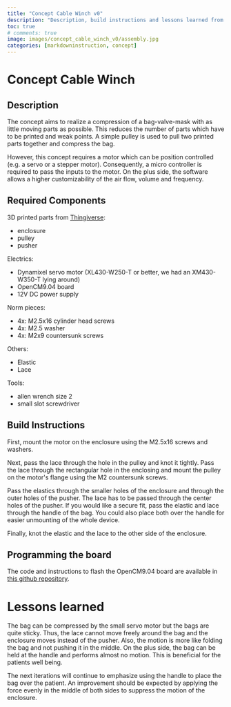 ```yaml
---
title: "Concept Cable Winch v0"
description: "Description, build instructions and lessons learned from the cable winch concept."
toc: true
# comments: true
image: images/concept_cable_winch_v0/assembly.jpg
categories: [markdowninstruction, concept]
---
```

# Concept Cable Winch
## Description

<!-- <iframe width="560" height="315" src="https://www.youtube.com/embed/jHJIzP7SPyo" frameborder="0" allow="accelerometer; autoplay; encrypted-media; gyroscope; picture-in-picture" allowfullscreen></iframe> -->

The concept aims to realize a compression of a bag-valve-mask with as little moving parts as possible.
This reduces the number of parts which have to be printed and weak points.
A simple pulley is used to pull two printed parts together and compress the bag.

However, this concept requires a motor which can be position controlled (e.g. a servo or a stepper motor).
Consequently, a micro controller is required to pass the inputs to the motor.
On the plus side, the software allows a higher customizability of the air flow, volume and frequency.

## Required Components
<!-- <img src="https://coresponse.github.io/blog/images/concept_cable_winch_v0/components.jpg" alt="Required components" width="560"/> -->

3D printed parts from [Thingiverse]():
- enclosure
- pulley
- pusher

Electrics:
- Dynamixel servo motor (XL430-W250-T or better, we had an XM430-W350-T lying around)
- OpenCM9.04 board
- 12V DC power supply

Norm pieces:
- 4x: M2.5x16 cylinder head screws
- 4x: M2.5 washer
- 4x: M2x9 countersunk screws

Others:
- Elastic
- Lace

Tools:
- allen wrench size 2
- small slot screwdriver

## Build Instructions

First, mount the motor on the enclosure using the M2.5x16 screws and washers.
<!-- <img src="https://coresponse.github.io/blog/images/concept_cable_winch_v0/step_1.jpg" alt="Step 1" width="560"/> -->

Next, pass the lace through the hole in the pulley and knot it tightly.
Pass the lace through the rectangular hole in the enclosing and mount the pulley on the motor's flange using the M2 countersunk screws.
<!-- <img src="https://coresponse.github.io/blog/images/concept_cable_winch_v0/step_2.jpg" alt="Step 2" width="560"/> -->

Pass the elastics through the smaller holes of the enclosure and through the outer holes of the pusher.
The lace has to be passed through the center holes of the pusher.
If you would like a secure fit, pass the elastic and lace through the handle of the bag.
You could also place both over the handle for easier unmounting of the whole device.
<!-- <img src="https://coresponse.github.io/blog/images/concept_cable_winch_v0/step_3.jpg" alt="Step 3" width="560"/> -->

Finally, knot the elastic and the lace to the other side of the enclosure.
<!-- <img src="https://coresponse.github.io/blog/images/concept_cable_winch_v0/assembly.jpg" alt="Assembly" width="560"/> -->

## Programming the board
The code and instructions to flash the OpenCM9.04 board are available in [this github repository](https://github.com/CORESPONSE/dynamixel_software).

# Lessons learned
The bag can be compressed by the small servo motor but the bags are quite sticky.
Thus, the lace cannot move freely around the bag and the enclosure moves instead of the pusher.
Also, the motion is more like folding the bag and not pushing it in the middle.
On the plus side, the bag can be held at the handle and performs almost no motion.
This is beneficial for the patients well being.

The next iterations will continue to emphasize using the handle to place the bag over the patient.
An improvement should be expected by applying the force evenly in the middle of both sides to suppress the motion of the enclosure.